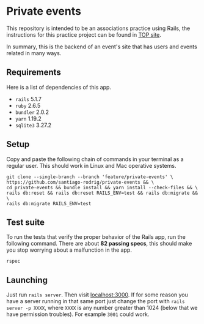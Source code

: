 # Private events

This repository is intended to be an associations practice using Rails,
the instructions for this practice project can be found in
[TOP site](https://www.theodinproject.com/courses/ruby-on-rails/lessons/associations).

In summary, this is the backend of an event's site that has users and events
related in many ways.

## Requirements

Here is a list of dependencies of this app.

- `rails` 5.1.7
- `ruby` 2.6.5
- `bundler` 2.0.2
- `yarn` 1.19.2
- `sqlite3` 3.27.2

## Setup

Copy and paste the following chain of commands in your terminal as a regular
user. This should work in Linux and Mac operative systems.

```shell
git clone --single-branch --branch 'feature/private-events' \
https://github.com/santiago-rodrig/private-events && \
cd private-events && bundle install && yarn install --check-files && \
rails db:reset && rails db:reset RAILS_ENV=test && rails db:migrate && \
rails db:migrate RAILS_ENV=test
```

## Test suite

To run the tests that verify the proper behavior of the Rails app, run the
following command. There are about **82 passing specs**, this should make you
stop worrying about a malfunction in the app.

```shell
rspec
```

## Launching

Just run `rails server`. Then visit [localhost:3000](http://localhost:3000/).
If for some reason you have a server running in that same port just change
the port with `rails server -p XXXX`, where `XXXX` is any number greater than
1024 (below that we have permission troubles). For example `3001` could work.
